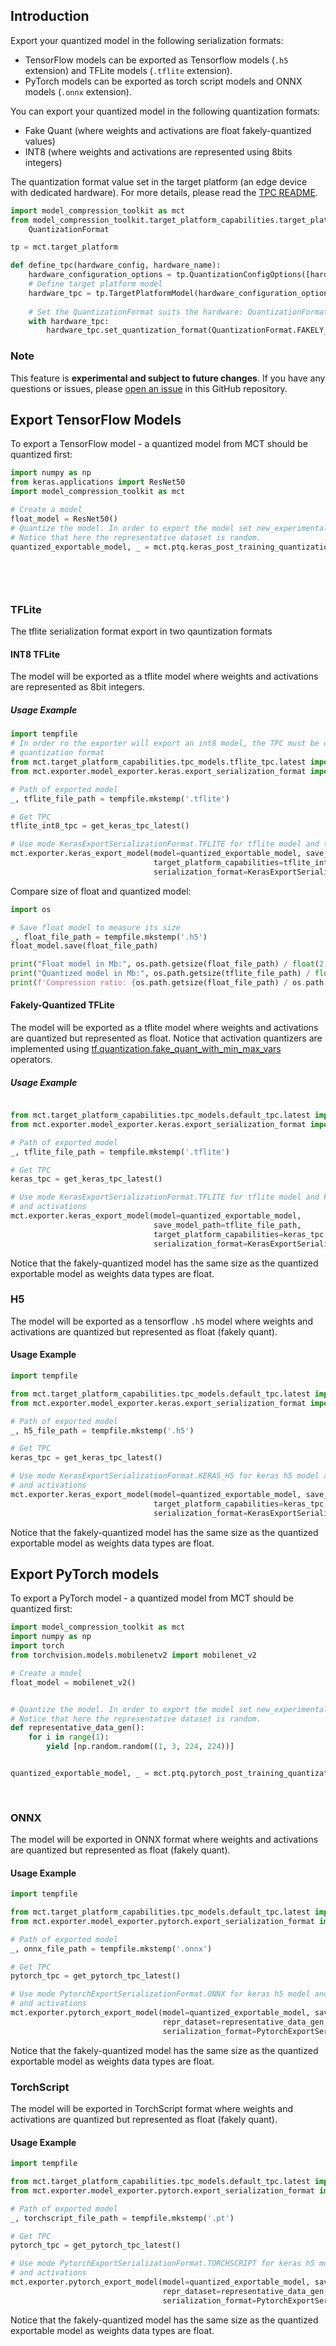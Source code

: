 ## Introduction

Export your quantized model in the following serialization formats:

* TensorFlow models can be exported as Tensorflow models (`.h5` extension) and TFLite models (`.tflite` extension).
* PyTorch models can be exported as torch script models and ONNX models (`.onnx` extension).

You can export your quantized model in the following quantization formats:
* Fake Quant (where weights and activations are float fakely-quantized values)
* INT8 (where weights and activations are represented using 8bits integers)

The quantization format value set in the target platform (an edge device with dedicated hardware).
For more details, please read the [TPC README](model_compression_toolkit/target_platform_capabilities/README.md).  
```python
import model_compression_toolkit as mct
from model_compression_toolkit.target_platform_capabilities.target_platform.quantization_format import \
    QuantizationFormat

tp = mct.target_platform

def define_tpc(hardware_config, hardware_name):
    hardware_configuration_options = tp.QuantizationConfigOptions([hardware_config])
    # Define target platform model
    hardware_tpc = tp.TargetPlatformModel(hardware_configuration_options, name=hardware_name)
    
    # Set the QuantizationFormat suits the hardware: QuantizationFormat.FAKELY_QUANT or QuantizationFormat.INT8
    with hardware_tpc:
        hardware_tpc.set_quantization_format(QuantizationFormat.FAKELY_QUANT)
```


### Note

This feature is **experimental and subject to future changes**. If you have any questions or issues,
please [open an issue](https://github.com/sony/model_optimization/issues/new/choose) in this GitHub repository.

## Export TensorFlow Models

To export a TensorFlow model - a quantized model from MCT should be quantized first:

```python
import numpy as np
from keras.applications import ResNet50
import model_compression_toolkit as mct

# Create a model
float_model = ResNet50()
# Quantize the model. In order to export the model set new_experimental_exporter to True.
# Notice that here the representative dataset is random. 
quantized_exportable_model, _ = mct.ptq.keras_post_training_quantization_experimental(float_model,
                                                                                      representative_data_gen=lambda: [
                                                                                          np.random.random(
                                                                                              (1, 224, 224, 3))],
                                                                                      new_experimental_exporter=True)
```

### TFLite
The tflite serialization format export in two qauntization formats 

#### INT8 TFLite

The model will be exported as a tflite model where weights and activations are represented as 8bit integers.

##### Usage Example

```python
import tempfile
# In order ro the exporter will export an int8 model, the TPC must be configured using the appropriate 
# quantization format
from mct.target_platform_capabilities.tpc_models.tflite_tpc.latest import get_keras_tpc_latest
from mct.exporter.model_exporter.keras.export_serialization_format import KerasExportSerializationFormat

# Path of exported model
_, tflite_file_path = tempfile.mkstemp('.tflite')

# Get TPC
tflite_int8_tpc = get_keras_tpc_latest()

# Use mode KerasExportSerializationFormat.TFLITE for tflite model and tflite keras tpc for INT8 data type.
mct.exporter.keras_export_model(model=quantized_exportable_model, save_model_path=tflite_file_path,
                                target_platform_capabilities=tflite_int8_tpc,
                                serialization_format=KerasExportSerializationFormat.TFLITE)
```

Compare size of float and quantized model:

```python
import os

# Save float model to measure its size
_, float_file_path = tempfile.mkstemp('.h5')
float_model.save(float_file_path)

print("Float model in Mb:", os.path.getsize(float_file_path) / float(2 ** 20))
print("Quantized model in Mb:", os.path.getsize(tflite_file_path) / float(2 ** 20))
print(f'Compression ratio: {os.path.getsize(float_file_path) / os.path.getsize(tflite_file_path)}')
```

#### Fakely-Quantized TFLite

The model will be exported as a tflite model where weights and activations are quantized but represented as float.
Notice that activation quantizers are implemented
using [tf.quantization.fake_quant_with_min_max_vars](https://www.tensorflow.org/api_docs/python/tf/quantization/fake_quant_with_min_max_vars)
operators.

##### Usage Example

```python

from mct.target_platform_capabilities.tpc_models.default_tpc.latest import get_keras_tpc_latest
from mct.exporter.model_exporter.keras.export_serialization_format import KerasExportSerializationFormat

# Path of exported model
_, tflite_file_path = tempfile.mkstemp('.tflite')

# Get TPC
keras_tpc = get_keras_tpc_latest()

# Use mode KerasExportSerializationFormat.TFLITE for tflite model and keras tpc for fakely-quantized weights 
# and activations
mct.exporter.keras_export_model(model=quantized_exportable_model,
                                save_model_path=tflite_file_path,
                                target_platform_capabilities=keras_tpc,
                                serialization_format=KerasExportSerializationFormat.TFLITE)
```

Notice that the fakely-quantized model has the same size as the quantized exportable model as weights data types are
float.

### H5

The model will be exported as a tensorflow `.h5` model where weights and activations are quantized but represented as
float (fakely quant).

#### Usage Example

```python
import tempfile

from mct.target_platform_capabilities.tpc_models.default_tpc.latest import get_keras_tpc_latest
from mct.exporter.model_exporter.keras.export_serialization_format import KerasExportSerializationFormat

# Path of exported model
_, h5_file_path = tempfile.mkstemp('.h5')

# Get TPC
keras_tpc = get_keras_tpc_latest()

# Use mode KerasExportSerializationFormat.KERAS_H5 for keras h5 model and default keras tpc for fakely-quantized weights 
# and activations
mct.exporter.keras_export_model(model=quantized_exportable_model, save_model_path=h5_file_path,
                                target_platform_capabilities=keras_tpc,
                                serialization_format=KerasExportSerializationFormat.KERAS_H5)
```

Notice that the fakely-quantized model has the same size as the quantized exportable model as weights data types are
float.

## Export PyTorch models

To export a PyTorch model - a quantized model from MCT should be quantized first:

```python
import model_compression_toolkit as mct
import numpy as np
import torch
from torchvision.models.mobilenetv2 import mobilenet_v2

# Create a model
float_model = mobilenet_v2()


# Quantize the model. In order to export the model set new_experimental_exporter to True.
# Notice that here the representative dataset is random.
def representative_data_gen():
    for i in range(1):
        yield [np.random.random((1, 3, 224, 224))]


quantized_exportable_model, _ = mct.ptq.pytorch_post_training_quantization_experimental(float_model,
                                                                                    representative_data_gen=representative_data_gen,
                                                                                    new_experimental_exporter=True)
```

### ONNX

The model will be exported in ONNX format where weights and activations are quantized but represented as float 
(fakely quant).

#### Usage Example

```python
import tempfile

from mct.target_platform_capabilities.tpc_models.default_tpc.latest import get_pytorch_tpc_latest
from mct.exporter.model_exporter.pytorch.export_serialization_format import PytorchExportSerializationFormat

# Path of exported model
_, onnx_file_path = tempfile.mkstemp('.onnx')

# Get TPC
pytorch_tpc = get_pytorch_tpc_latest()

# Use mode PytorchExportSerializationFormat.ONNX for keras h5 model and default pytorch tpc for fakely-quantized weights 
# and activations
mct.exporter.pytorch_export_model(model=quantized_exportable_model, save_model_path=onnx_file_path,
                                  repr_dataset=representative_data_gen, target_platform_capabilities=pytorch_tpc,
                                  serialization_format=PytorchExportSerializationFormat.ONNX)
```

Notice that the fakely-quantized model has the same size as the quantized exportable model as weights data types are
float.

### TorchScript

The model will be exported in TorchScript format where weights and activations are quantized but represented as float 
(fakely quant).

#### Usage Example

```python
import tempfile

from mct.target_platform_capabilities.tpc_models.default_tpc.latest import get_pytorch_tpc_latest
from mct.exporter.model_exporter.pytorch.export_serialization_format import PytorchExportSerializationFormat

# Path of exported model
_, torchscript_file_path = tempfile.mkstemp('.pt')

# Get TPC
pytorch_tpc = get_pytorch_tpc_latest()

# Use mode PytorchExportSerializationFormat.TORCHSCRIPT for keras h5 model and default pytorch tpc for fakely-quantized weights 
# and activations
mct.exporter.pytorch_export_model(model=quantized_exportable_model, save_model_path=torchscript_file_path,
                                  repr_dataset=representative_data_gen, target_platform_capabilities=pytorch_tpc,
                                  serialization_format=PytorchExportSerializationFormat.TORCHSCRIPT)
```

Notice that the fakely-quantized model has the same size as the quantized exportable model as weights data types are
float.
